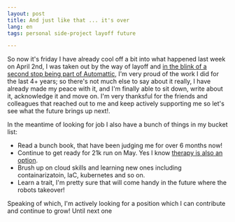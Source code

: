 ```yaml
---
layout: post
title: And just like that ... it's over
lang: en
tags: personal side-project layoff future

---
```


So now it's friday I have already cool off a bit into what happened last week on April 2nd, I was taken out by the way of layoff and  [in the blink of a second stop being part of Automattic](https://techcrunch.com/2025/04/02/wordpress-maker-automattic-lays-off-16-of-staff/), I'm very proud of the work I did for the last 4+ years; so there's not much else to say about it really, I have already made my peace with it, and I'm finally able to sit down, write about it, acknowledge it and move on. I'm very thanksful for the friends and colleagues that reached out to me and keep actively supporting me so let's see what the future brings up next!.

In the meantime of looking for job I also have a bunch of things in my bucket list:

- Read a bunch book, that have been judging me for over 6 months now!
- Continue to get ready for 21k run on May. Yes I know [therapy is also an option](https://www.instagram.com/thegistca/p/DB84BvbPNR8/?img_index=3).
- Brush up on cloud skills and learning new ones including containarizatoin, IaC, kubernetes and so on.
- Learn a trait, I'm pretty sure that will come handy in the future where the robots takeover!

Speaking of which, I'm actively looking for a position which I can contribute and continue to grow! Until next one